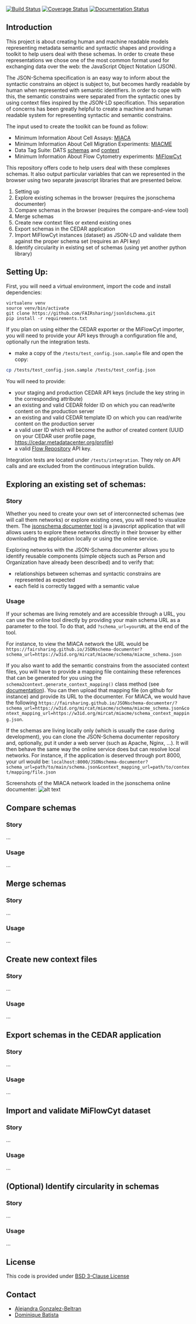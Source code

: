 
[![Build Status](https://travis-ci.org/FAIRsharing/jsonldschema.svg?branch=master)](https://travis-ci.org/FAIRsharing/jsonldschema)
[![Coverage Status](https://coveralls.io/repos/github/FAIRsharing/jsonldschema/badge.svg?branch=master)](https://coveralls.io/github/FAIRsharing/jsonldschema?branch=master)
[![Documentation Status](https://readthedocs.org/projects/jsonldschema/badge/?version=latest)](https://jsonldschema.readthedocs.io/en/latest/?badge=latest)


## Introduction

This project is about creating human and machine readable models representing metadata semantic and syntactic shapes and providing a toolkit to help users deal with these schemas.
In order to create these representations we chose one of the most common format used for exchanging data over the web: the JavaScript Object Notation (JSON).

The JSON-Schema specification is an easy way to inform about the syntactic constrains an object is subject to, but becomes hardly readable by human when represented with 
semantic identifiers. In order to cope with this, the semantic constrains were separated from the syntactic ones by using context files inspired by the JSON-LD specification. 
This separation of concerns has been greatly helpful to create a machine and human readable system for representing syntactic and semantic constrains.

The input used to create the toolkit can be found as follow:
- Minimum Information About Cell Assays: [MIACA](https://github.com/FAIRsharing/mircat/tree/master/miaca) 
- Minimum Information About Cell Migration Experiments: [MIACME](https://github.com/FAIRsharing/mircat/tree/master/miacme)
- Data Tag Suite: DATS [schemas](https://github.com/datatagsuite/schema) and [context](https://github.com/datatagsuite/context)
- Minimum Information About Flow Cytometry experiments: [MiFlowCyt](https://github.com/FAIRsharing/mircat/tree/master/miflowcyt)

This repository offers code to help users deal with these complexes schemas. It also output particular variables that can we represented in the browser 
using two separate javascript libraries that are presented below.

1) Setting up
1) Explore existing schemas in the browser (requires the jsonschema documenter)
2) Compare schemas in the browser (requires the compare-and-view tool)
3) Merge schemas
4) Create new context files or extend existing ones
5) Export schemas in the CEDAR application
6) Import MiFlowCyt instances (dataset) as JSON-LD and validate them against the proper schema set (requires an API key)
7) Identify circularity in existing set of schemas (using yet another python library)


## Setting Up:

First, you will need a virtual environment, import the code and install dependencies:
```
virtualenv venv
source venv/bin/activate
git clone https://github.com/FAIRsharing/jsonldschema.git
pip install -r requirements.txt
```

If you plan on using either the CEDAR exporter or the MiFlowCyt importer, you will need to provide your API keys through 
a configuration file and, optionally run the integration tests.
- make a copy of the ```/tests/test_config.json.sample``` file and open the copy:

```bash
cp /tests/test_config.json.sample /tests/test_config.json
```

You will need to provide:
- your staging and production CEDAR API keys (include the key string in the corresponding attribute)
- an existing and valid CEDAR folder ID on which you can read/write content on the production server
- an existing and valid CEDAR template ID on which you can read/write content on the production server
- a valid user ID which will become the author of created content (UUID on your CEDAR user profile page, https://cedar.metadatacenter.org/profile)
- a valid [Flow Repository](https://flowrepository.org/) API key.

Integration tests are located under ```/tests/integration```. They rely on API calls and are excluded from the continuous integration builds.


## Exploring an existing set of schemas:


### Story

Whether you need to create your own set of interconnected schemas (we will call them networks) or explore existing ones, 
you will need to visualize them.
The [jsonschema documenter tool](https://github.com/FAIRsharing/JSONschema-documenter) is a javascript application that 
will allows users to explore these networks directly in their browser by either downloading the application locally or using the online service.

Exploring networks with the JSON-Schema documenter allows you to identify reusable components (simple objects such as Person and Organization have already been described) and to verify that:
- relationships between schemas and syntactic constrains are represented as expected
- each field is correctly tagged with a semantic value


### Usage
If your schemas are living remotely and are accessible through a URL, you can use the online tool directly by providing your main schema URL as a parameter to the tool. 
To do that, add ```?schema_url=yourURL``` at the end of the tool.

For instance, to view the MIACA network the URL would be ```https://fairsharing.github.io/JSONschema-documenter?schema_url=https://w3id.org/mircat/miacme/schema/miacme_schema.json```

If you also want to add the semantic constrains from the associated context files, you will have to provide a mapping file containing these references that can be generated 
for you using the ```schema2context.generate_context_mapping()``` class method (see [documentation](https://jsonldschema.readthedocs.io/en/latest/utils/schemaUtilities.html#schema2context.generate_context_mapping)). 
You can then upload that mapping file (on github for instance) and provide its URL to the documenter. 
For MIACA, we would have the following ```https://fairsharing.github.io/JSONschema-documenter/?schema_url=https://w3id.org/mircat/miacme/schema/miacme_schema.json&context_mapping_url=https://w3id.org/mircat/miacme/schema_context_mapping.json```.

If the schemas are living locally only (which is usually the case during development), you can clone the JSON-Schema documenter repository and, optionally,
put it under a web server (such as Apache, Nginx, ...). It will then behave the same way the online service does but can resolve local networks.
For instance, if the application is deserved through port 8000, your url would be:
 ```localhost:8000/JSONschema-documenter?schema_url=path/to/main/schema.json&context_mapping_url=path/to/context/mapping/file.json```

Screenshots of the MIACA network loaded in the jsonschema online documenter:
![alt text](assets/documenter_miaca.png "Documenter loaded with MIACA schema")


## Compare schemas

### Story
...

### Usage
...


## Merge schemas

### Story
...

### Usage
...


## Create new context files

### Story
...

### Usage
...


## Export schemas in the CEDAR application

### Story
...

### Usage
...


## Import and validate MiFlowCyt dataset

### Story
...

### Usage
...


## (Optional) Identify circularity in schemas

### Story
...

### Usage
...


## License
This code is provided under [BSD 3-Clause License](https://github.com/FAIRsharing/jsonldschema/blob/master/LICENSE.md)

## Contact

- [Alejandra Gonzalez-Beltran](http://github.com/agbeltran)
- [Dominique Batista](http://github.com/terazus)


